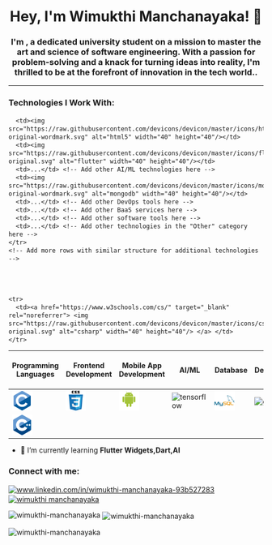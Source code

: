 <h1 align="center">Hey, I'm Wimukthi Manchanayaka! 👋</h1>
<h3 align="center">  I'm , a dedicated university student on a mission to master the art and science of software engineering. With a passion for problem-solving and a knack for turning ideas into reality, I'm thrilled to be at the forefront of innovation in the tech world..</h3><hr>


<h3 align="left">Technologies I Work With:</h3>
<table>
  <thead>
    <tr>
      <th>Programming Languages</th>
      <th>Frontend Development</th>
      <th>Mobile App Development</th>
      <th>AI/ML</th>
      <th>Database</th>
      <th>DevOps</th>
      <th>Backend as a Service (BaaS)</th>
      <th>Software</th>
      <th>Other</th>
    </tr>
  </thead>
  <tbody>
    <tr>
      <td><img src="https://raw.githubusercontent.com/devicons/devicon/master/icons/c/c-original.svg" alt="c" width="40" height="40"/></td>
      <td><img src="https://raw.githubusercontent.com/devicons/devicon/master/icons/css3/css3-original-wordmark.svg" alt="css3" width="40" height="40"/></td>
      <td><img src="https://raw.githubusercontent.com/devicons/devicon/master/icons/android/android-original-wordmark.svg" alt="android" width="40" height="40"/></td>
      <td><img src="https://www.vectorlogo.zone/logos/tensorflow/tensorflow-icon.svg" alt="tensorflow" width="40" height="40"/></td>
      <td><img src="https://raw.githubusercontent.com/devicons/devicon/master/icons/mysql/mysql-original-wordmark.svg" alt="mysql" width="40" height="40"/></td>
      <td><img src="https://www.vectorlogo.zone/logos/git-scm/git-scm-icon.svg" alt="git" width="40" height="40"/></td>
      <td><img src="https://www.vectorlogo.zone/logos/firebase/firebase-icon.svg" alt="firebase" width="40" height="40"/></td>
      <td><img src="https://raw.githubusercontent.com/devicons/devicon/master/icons/photoshop/photoshop-line.svg" alt="photoshop" width="40" height="40"/></td>
      <td>...</td>
    </tr>
    <tr>
      <td><a href="https://www.w3schools.com/cpp/" target="_blank" rel="noreferrer"> <img src="https://raw.githubusercontent.com/devicons/devicon/master/icons/cplusplus/cplusplus-original.svg" alt="cplusplus" width="40" height="40"/> </a> </td> <!-- Add other programming languages here -->
      
      <td><img src="https://raw.githubusercontent.com/devicons/devicon/master/icons/html5/html5-original-wordmark.svg" alt="html5" width="40" height="40"/></td>
      <td><img src="https://raw.githubusercontent.com/devicons/devicon/master/icons/flutter/flutter-original.svg" alt="flutter" width="40" height="40"/></td>
      <td>...</td> <!-- Add other AI/ML technologies here -->
      <td><img src="https://raw.githubusercontent.com/devicons/devicon/master/icons/mongodb/mongodb-original-wordmark.svg" alt="mongodb" width="40" height="40"/></td>
      <td>...</td> <!-- Add other DevOps tools here -->
      <td>...</td> <!-- Add other BaaS services here -->
      <td>...</td> <!-- Add other software tools here -->
      <td>...</td> <!-- Add other technologies in the "Other" category here -->
    </tr>
    <!-- Add more rows with similar structure for additional technologies -->

     

    
    <tr>
      <td><a href="https://www.w3schools.com/cs/" target="_blank" rel="noreferrer"> <img src="https://raw.githubusercontent.com/devicons/devicon/master/icons/csharp/csharp-original.svg" alt="csharp" width="40" height="40"/> </a> </td>
    </tr>
  </tbody>
</table>



- 🌱 I’m currently learning **Flutter Widgets,Dart,AI**

<h3 align="left">Connect with me:</h3>
<p align="left">
<a href="https://linkedin.com/in/www.linkedin.com/in/wimukthi-manchanayaka-93b527283" target="blank"><img align="center" src="https://raw.githubusercontent.com/rahuldkjain/github-profile-readme-generator/master/src/images/icons/Social/linked-in-alt.svg" alt="www.linkedin.com/in/wimukthi-manchanayaka-93b527283" height="30" width="40" /></a>
<a href="https://fb.com/wimukthi manchanayaka" target="blank"><img align="center" src="https://raw.githubusercontent.com/rahuldkjain/github-profile-readme-generator/master/src/images/icons/Social/facebook.svg" alt="wimukthi manchanayaka" height="30" width="40" /></a>
</p>

<p><img align="left" src="https://github-readme-stats.vercel.app/api/top-langs?username=wimukthi-manchanayaka&show_icons=true&locale=en&layout=compact" alt="wimukthi-manchanayaka" /></p>

<p>&nbsp;<img align="center" src="https://github-readme-stats.vercel.app/api?username=wimukthi-manchanayaka&show_icons=true&locale=en" alt="wimukthi-manchanayaka" /></p>

<p><img align="center" src="https://github-readme-streak-stats.herokuapp.com/?user=wimukthi-manchanayaka&" alt="wimukthi-manchanayaka" /></p>
